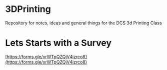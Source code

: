 # 3DPrinting
Repository for notes, ideas and general things for the DCS 3d Printing Class

# Lets Starts with a Survey

[https://forms.gle/xrWTpQZQjV4izrco8](https://forms.gle/xrWTpQZQjV4izrco8)
